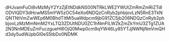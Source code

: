dHJvamFuOi8vMzMyY2YzZjEtNDdkNS00NTRkLWE2YWUtZmRmZmRiZTdlODVlQDY3dHcwMS5mYW5zOC54eXo6NDQzCnRyb2phbjovLzN5RnE3TkNQNTNtVmZwWEp6M0BhdTItMi5uaWdpcm9jbG91ZC5jb206NDQzCnRyb2phbjovLzMzMmNmM2YxLTQ3ZDUtNDU0ZC1hNmFlLWZkZmZkYmU3ZTg1ZUA2N3NnMDEuZmFuczgueHl6OjQ0Mwp0cm9qYW46Ly85YTJjNWNjNmVmQHd3dy5udWJpbGl0eS5tbDo0NDMK